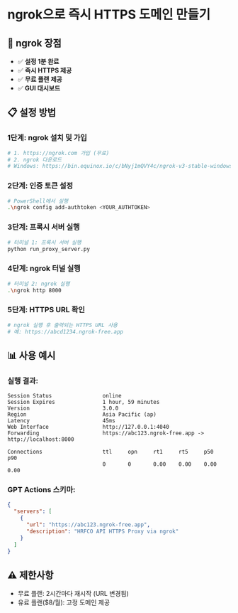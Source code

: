# ngrok으로 즉시 HTTPS 도메인 만들기

## 🚀 **ngrok 장점**
- ✅ **설정 1분 완료**
- ✅ **즉시 HTTPS 제공**
- ✅ **무료 플랜 제공**
- ✅ **GUI 대시보드**

## 📋 **설정 방법**

### 1단계: ngrok 설치 및 가입
```bash
# 1. https://ngrok.com 가입 (무료)
# 2. ngrok 다운로드
# Windows: https://bin.equinox.io/c/bNyj1mQVY4c/ngrok-v3-stable-windows-amd64.zip
```

### 2단계: 인증 토큰 설정
```bash
# PowerShell에서 실행
.\ngrok config add-authtoken <YOUR_AUTHTOKEN>
```

### 3단계: 프록시 서버 실행
```bash
# 터미널 1: 프록시 서버 실행
python run_proxy_server.py
```

### 4단계: ngrok 터널 실행
```bash
# 터미널 2: ngrok 실행
.\ngrok http 8000
```

### 5단계: HTTPS URL 확인
```bash
# ngrok 실행 후 출력되는 HTTPS URL 사용
# 예: https://abcd1234.ngrok-free.app
```

## 📊 **사용 예시**

### 실행 결과:
```
Session Status                online
Session Expires               1 hour, 59 minutes
Version                       3.0.0
Region                        Asia Pacific (ap)
Latency                       45ms
Web Interface                 http://127.0.0.1:4040
Forwarding                    https://abc123.ngrok-free.app -> http://localhost:8000

Connections                   ttl     opn     rt1     rt5     p50     p90
                              0       0       0.00    0.00    0.00    0.00
```

### GPT Actions 스키마:
```json
{
  "servers": [
    {
      "url": "https://abc123.ngrok-free.app",
      "description": "HRFCO API HTTPS Proxy via ngrok"
    }
  ]
}
```

## ⚠️ **제한사항**
- 무료 플랜: 2시간마다 재시작 (URL 변경됨)
- 유료 플랜($8/월): 고정 도메인 제공 